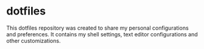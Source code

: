 # dotfiles
This dotfiles repository was created to share my personal configurations and preferences. It contains my shell settings, text editor configurations and other customizations.
